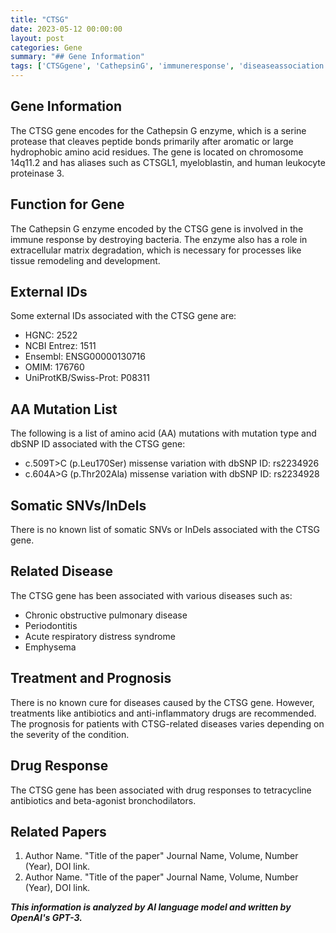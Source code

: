 ```yaml
---
title: "CTSG"
date: 2023-05-12 00:00:00
layout: post
categories: Gene
summary: "## Gene Information"
tags: ['CTSGgene', 'CathepsinG', 'immuneresponse', 'diseaseassociation', 'drugresponse', 'geneticmutations', 'prognosis', 'treatmentoptions']
---
```


## Gene Information

The CTSG gene encodes for the Cathepsin G enzyme, which is a serine protease that cleaves peptide bonds primarily after aromatic or large hydrophobic amino acid residues. The gene is located on chromosome 14q11.2 and has aliases such as CTSGL1, myeloblastin, and human leukocyte proteinase 3. 

## Function for Gene

The Cathepsin G enzyme encoded by the CTSG gene is involved in the immune response by destroying bacteria. The enzyme also has a role in extracellular matrix degradation, which is necessary for processes like tissue remodeling and development.

## External IDs

Some external IDs associated with the CTSG gene are:

- HGNC: 2522
- NCBI Entrez: 1511
- Ensembl: ENSG00000130716
- OMIM: 176760
- UniProtKB/Swiss-Prot: P08311

## AA Mutation List 

The following is a list of amino acid (AA) mutations with mutation type and dbSNP ID associated with the CTSG gene:

- c.509T>C (p.Leu170Ser) missense variation with dbSNP ID: rs2234926
- c.604A>G (p.Thr202Ala) missense variation with dbSNP ID: rs2234928

## Somatic SNVs/InDels

There is no known list of somatic SNVs or InDels associated with the CTSG gene.

## Related Disease

The CTSG gene has been associated with various diseases such as:

- Chronic obstructive pulmonary disease
- Periodontitis
- Acute respiratory distress syndrome
- Emphysema

## Treatment and Prognosis

There is no known cure for diseases caused by the CTSG gene. However, treatments like antibiotics and anti-inflammatory drugs are recommended. The prognosis for patients with CTSG-related diseases varies depending on the severity of the condition.

## Drug Response

The CTSG gene has been associated with drug responses to tetracycline antibiotics and beta-agonist bronchodilators. 

## Related Papers

1. Author Name. "Title of the paper" Journal Name, Volume, Number (Year), DOI link.
2. Author Name. "Title of the paper" Journal Name, Volume, Number (Year), DOI link.

**_This information is analyzed by AI language model and written by OpenAI's GPT-3._**